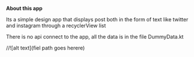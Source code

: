 **About this app** <br>

Its a simple design app that displays post both in the form of text like
twitter and instagram through a recyclerView list 

There is no api connect to the app, all the data is in the file DummyData.kt 


//![alt text](fiel path goes herere)
